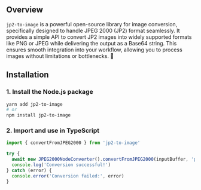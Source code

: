 ## Overview

`jp2-to-image` is a powerful open-source library for image conversion, specifically designed to handle JPEG 2000 (JP2) format seamlessly. It provides a simple API to convert JP2 images into widely supported formats like PNG or JPEG while delivering the output as a Base64 string. This ensures smooth integration into your workflow, allowing you to process images without limitations or bottlenecks. 🚀

## Installation

### 1. Install the Node.js package

```sh
yarn add jp2-to-image
# or
npm install jp2-to-image
```

### 2. Import and use in TypeScript

```typescript
import { convertFromJPEG2000 } from 'jp2-to-image'

try {
  await new JPEG2000NodeConverter().convertFromJPEG2000(inputBuffer, 'png') // Return a buffer
  console.log('Conversion successful!')
} catch (error) {
  console.error('Conversion failed:', error)
}
```
